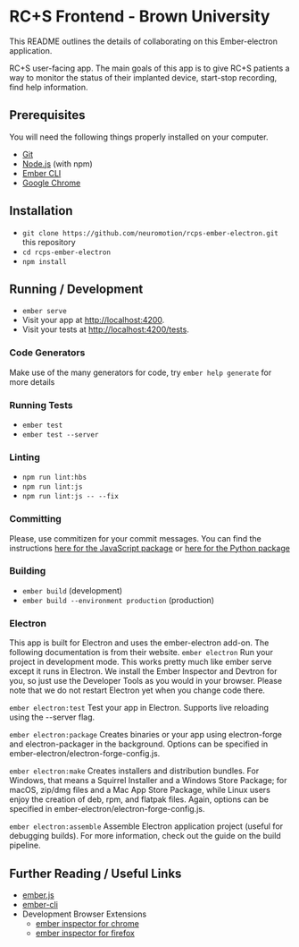 # RC+S Frontend - Brown University

This README outlines the details of collaborating on this Ember-electron application.

RC+S user-facing app. The main goals of this app is to give RC+S patients a way
to monitor the status of their implanted device, start-stop recording, find help information.

## Prerequisites

You will need the following things properly installed on your computer.

* [Git](https://git-scm.com/)
* [Node.js](https://nodejs.org/) (with npm)
* [Ember CLI](https://ember-cli.com/)
* [Google Chrome](https://google.com/chrome/)

## Installation

* `git clone https://github.com/neuromotion/rcps-ember-electron.git` this repository
* `cd rcps-ember-electron`
* `npm install`

## Running / Development

* `ember serve`
* Visit your app at [http://localhost:4200](http://localhost:4200).
* Visit your tests at [http://localhost:4200/tests](http://localhost:4200/tests).

### Code Generators

Make use of the many generators for code, try `ember help generate` for more details

### Running Tests

* `ember test`
* `ember test --server`

### Linting

* `npm run lint:hbs`
* `npm run lint:js`
* `npm run lint:js -- --fix`

### Committing

Please, use commitizen for your commit messages. You can find the instructions [here for the JavaScript package](http://commitizen.github.io/cz-cli/) or [here for the Python package](https://pypi.org/project/commitizen/)

### Building

* `ember build` (development)
* `ember build --environment production` (production)

### Electron

This app is built for Electron and uses the ember-electron add-on. The following documentation is from their website.
`ember electron`
Run your project in development mode. This works pretty much like ember serve except it runs in Electron. We install the Ember Inspector and Devtron for you, so just use the Developer Tools as you would in your browser. Please note that we do not restart Electron yet when you change code there.

`ember electron:test`
Test your app in Electron. Supports live reloading using the --server flag.

`ember electron:package`
Creates binaries or your app using electron-forge and electron-packager in the background. Options can be specified in ember-electron/electron-forge-config.js.

`ember electron:make`
Creates installers and distribution bundles. For Windows, that means a Squirrel Installer and a Windows Store Package; for macOS, zip/dmg files and a Mac App Store Package, while Linux users enjoy the creation of deb, rpm, and flatpak files. Again, options can be specified in ember-electron/electron-forge-config.js.

`ember electron:assemble`
Assemble Electron application project (useful for debugging builds). For more information, check out the guide on the build pipeline.

## Further Reading / Useful Links

* [ember.js](https://emberjs.com/)
* [ember-cli](https://ember-cli.com/)
* Development Browser Extensions
  * [ember inspector for chrome](https://chrome.google.com/webstore/detail/ember-inspector/bmdblncegkenkacieihfhpjfppoconhi)
  * [ember inspector for firefox](https://addons.mozilla.org/en-US/firefox/addon/ember-inspector/)
